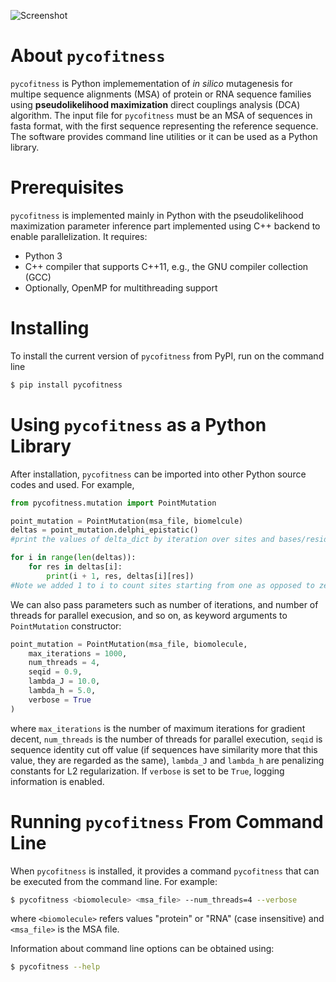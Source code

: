 ![Screenshot](Logo.png|width=100)

# About `pycofitness`
`pycofitness` is Python implemementation of *in silico* mutagenesis for multipe sequence alignments (MSA) of protein or RNA sequence families using **__pseudolikelihood maximization__**  direct couplings analysis (DCA) algorithm. The input file for `pycofitness` must be an MSA of sequences in fasta format, with the first sequence representing the reference sequence. The software provides command line utilities or it can be used as a Python library. 

# Prerequisites
`pycofitness` is implemented mainly in Python with the pseudolikelihood maximization parameter inference part implemented using C++ backend to enable parallelization. It requires: 
* Python 3
* C++ compiler that supports C++11, e.g., the GNU compiler collection (GCC)
* Optionally, OpenMP for multithreading support


# Installing
To install the current version of `pycofitness` from PyPI, run on the command line
```bash
$ pip install pycofitness
```

# Using `pycofitness` as a Python Library
After installation, `pycofitness` can be imported into other Python source codes and used. For example,  

```python 
from pycofitness.mutation import PointMutation

point_mutation = PointMutation(msa_file, biomelcule)
deltas = point_mutation.delphi_epistatic()
#print the values of delta_dict by iteration over sites and bases/residues

for i in range(len(deltas)):
    for res in deltas[i]:
        print(i + 1, res, deltas[i][res])
#Note we added 1 to i to count sites starting from one as opposed to zero.
```
We can also pass parameters such as number of iterations, and number of threads for parallel execusion, and so on, as 
keyword arguments to `PointMutation` constructor:
```python 
point_mutation = PointMutation(msa_file, biomolecule,
    max_iterations = 1000,
    num_threads = 4,
    seqid = 0.9,
    lambda_J = 10.0,
    lambda_h = 5.0,
    verbose = True
)
```
where `max_iterations` is the number of maximum iterations for gradient decent, `num_threads` is the number of 
threads for parallel execution, `seqid` is sequence identity cut off value (if sequences have similarity more that this value, they are regarded as the same), `lambda_J` and `lambda_h` are penalizing constants for L2 regularization. If `verbose` is set to be `True`, logging information is enabled.

# Running `pycofitness` From Command Line
When `pycofitness` is installed, it provides a command `pycofitness` that can be executed from the command line.
For example:
```bash
$ pycofitness <biomolecule> <msa_file> --num_threads=4 --verbose
``` 
where `<biomolecule>` refers values "protein" or "RNA" (case insensitive) and `<msa_file>` is the MSA file. 

Information about command line options can be obtained using: 
```bash
$ pycofitness --help
```
